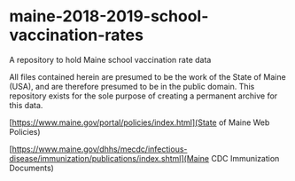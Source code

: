 # maine-2018-2019-school-vaccination-rates
A repository to hold Maine school vaccination rate data

All files contained herein are presumed to be the work of the State of Maine (USA), and are therefore presumed to be in the public domain.  This repository exists for the sole purpose of creating a permanent archive for this data.

[https://www.maine.gov/portal/policies/index.html](State of Maine Web Policies)

[https://www.maine.gov/dhhs/mecdc/infectious-disease/immunization/publications/index.shtml](Maine CDC Immunization Documents)
